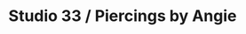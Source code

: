 ---
title: "Studio 33 / Piercings by Angie"
url: /bethlehem/studio-33-piercings-by-angie/
shop: tattoo
---